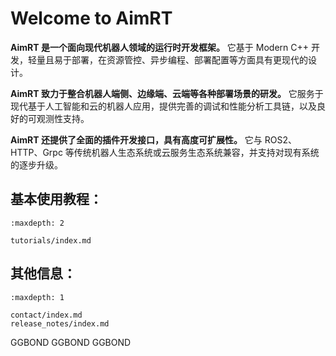 # Welcome to AimRT

**AimRT 是一个面向现代机器人领域的运行时开发框架。** 它基于 Modern C++ 开发，轻量且易于部署，在资源管控、异步编程、部署配置等方面具有更现代的设计。


**AimRT 致力于整合机器人端侧、边缘端、云端等各种部署场景的研发。** 它服务于现代基于人工智能和云的机器人应用，提供完善的调试和性能分析工具链，以及良好的可观测性支持。


**AimRT 还提供了全面的插件开发接口，具有高度可扩展性。** 它与 ROS2、HTTP、Grpc 等传统机器人生态系统或云服务生态系统兼容，并支持对现有系统的逐步升级。


## **基本使用教程**：
```{toctree}
:maxdepth: 2

tutorials/index.md
```

## **其他信息**：
```{toctree}
:maxdepth: 1

contact/index.md
release_notes/index.md
```

GGBOND GGBOND GGBOND
